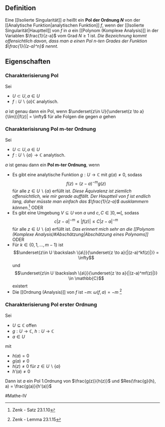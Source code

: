 ## Definition
Eine [[Isolierte Singularität]] $a$ heißt ein **Pol der Ordnung $N$** von der [[Analytische Funktion|analytischen Funktion]] $f$, wenn der [[Isolierte Singularität|Hauptteil]] von $f$ in $a$ ein [[Polynom (Komplexe Analysis)]] in der Variablen $\frac{1}{z-a}$ vom Grad $N \geq 1$ ist.
*Die Bezeichnung kommt offensichtlich davon, dass man $a$ einen Pol n-ten Grades der Funktion $\frac{1}{(z-a)^n}$ nennt.*

## Eigenschaften
### Charakterisierung Pol
Sei 
- $U \subset U, a\in U$
- $f: U \backslash \{a\} \mathbb{C}$ analytisch.

$a$ ist genau dann ein Pol, wenn $\underset{z\in U}{\underset{z \to a}{\lim}}|f(z)| = \infty$ für alle Folgen die gegen $a$ gehen


### Charakterisisrung Pol m-ter Ordnung
Sei 
- $U \subset U, a\in U$
- $f: U \backslash \{a\} \to \mathbb{C}$ analytisch.

$a$ ist genau dann ein **Pol m-ter Ordnung**, wenn 
- Es gibt eine analytische Funktion $g: U \to \mathbb{C}$ mit $g(a) \neq 0$, sodass
$$f(z) = (z-a)^{-m}g(z)$$ für alle $z \in U \backslash \{a\}$ erfüllt ist.
*Diese Äquivalenz ist ziemlich offensichtlich, wie mir gerade auffällt. Der Hauptteil von $f$ ist endlich lang, daher müsste man einfach das $\frac{1}{z-a}$ ausklammern können.*[^1] ODER
- Es gibt eine Umgebung $V \subseteq U$ von $a$ und $c, C \in ]0, \infty[$, sodass
$$c|z-a|^{-m} \leq |f(z)| \leq C|z-a|^{-m}$$ für alle $z \in U \backslash \{a\}$ erfüllt ist. 
*Das erinnert mich sehr an die [[Polynom (Komplexe Analysis)#Abschätzung|Abschätzung eines Polynoms]]* ODER
- Für $k \in \{0, 1, ..., m-1\}$ ist
$$\underset{z\in U \backslash \{a\}}{\underset{z \to a}{|(z-a)^kf(z)|}} = \infty$$ und 
$$\underset{z\in U \backslash \{a\}}{\underset{z \to a}{|(z-a)^mf(z)|}} \in \mathbb{C}$$ existert
- Die [[Ordnung (Analysis)]] von $f$ ist $-m$:
$\omega(f, a) = -m$ [^2]

### Charakterisierung Pol erster Ordnung
Sei
- $U \subseteq \mathbb{C}$ offen
- $g: U  \to \mathbb{C}$, $h: U  \to \mathbb{C}$ 
- $a \in U$

mit 
- $h(a) = 0$
- $g(a) \neq 0$
- $h(z) \neq 0$ für $z \in U \backslash \{a\}$
- $h'(a) \neq 0$

Dann ist $a$ ein Pol 1.Ordnung von $\frac{g(z)}{h(z)}$ und $Res(\frac{g}{h}, a) = \frac{g(a)}{h'(a)}$


#Mathe-IV 

[^1]: Zenk - Satz 23.1.10 
[^2]: Zenk - Lemma 23.1.15